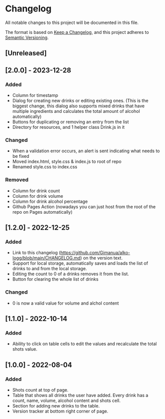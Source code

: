 # Changelog
All notable changes to this project will be documented in this file.

The format is based on [Keep a Changelog](https://keepachangelog.com/en/1.0.0/),
and this project adheres to [Semantic Versioning](https://semver.org/spec/v2.0.0.html).

## [Unreleased]

## [2.0.0] - 2023-12-28
### Added
- Column for timestamp
- Dialog for creating new drinks or editing existing ones. (This is the biggest change, this dialog also supports
mixed drinks that have multiple ingredients and calculates the total amount of alcohol automatically)
- Buttons for duplicating or removing an entry from the list
- Directory for resources, and 1 helper class Drink.js in it

### Changed
- When a validation error occurs, an alert is sent indicating what needs to be fixed
- Moved index.html, style.css & index.js to root of repo
- Renamed style.css to index.css

### Removed
- Column for drink count
- Column for drink volume
- Column for drink alcohol percentage
- Github Pages Action (nowadays you can just host from the root of the repo on Pages automatically)

## [1.2.0] - 2022-12-25
### Added
- Link to this changelog (https://github.com/Gimanua/alko-logg/blob/main/CHANGELOG.md) on the version text.
- Support for local storage, automatically saves and loads the list of drinks to and from the local storage.
- Editing the count to 0 of a drinks removes it from the list.
- Button for clearing the whole list of drinks

### Changed
- 0 is now a valid value for volume and alchol content

## [1.1.0] - 2022-10-14
### Added
- Ability to click on table cells to edit the values and recalculate the total shots value.

## [1.0.0] - 2022-08-04
### Added
- Shots count at top of page.
- Table that shows all drinks the user have added. Every drink has a count, name, volume, alcohol content and shots cell.
- Section for adding new drinks to the table.
- Version tracker at bottom right corner of page.
